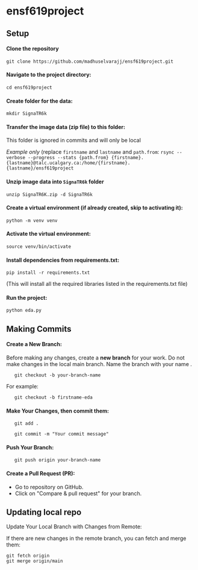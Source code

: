 # ensf619project

## Setup

#### Clone the repository

    git clone https://github.com/madhuselvarajj/ensf619project.git
#### Navigate to the project directory:

    cd ensf619project

#### Create folder for the data:

    mkdir SignaTR6k
#### Transfer the image data (zip file) to this folder:
This folder is ignored in commits and will only be local

*Example only* (replace `firstname` and `lastname` and `path.from`: 
`rsync --verbose --progress --stats {path.from} {firstname}.{lastname}@talc.ucalgary.ca:/home/{firstname}.{lastname}/ensf619project`

#### Unzip image data into `SignaTR6k` folder

    unzip SignaTR6K.zip -d SignaTR6k

#### Create a virtual environment (if already created, skip to activating it):

    python -m venv venv


#### Activate the virtual environment:

    source venv/bin/activate


#### Install dependencies from requirements.txt:

    pip install -r requirements.txt

(This will install all the required libraries listed in the requirements.txt file)

#### Run the project:

    python eda.py



## Making Commits

#### Create a New Branch:

   Before making any changes, create a **new branch** for your work. Do not make changes in the local main branch.  Name the branch with your name .

       git checkout -b your-branch-name
   For example:

       git checkout -b firstname-eda

#### Make Your Changes, then commit them:

       git add .

       git commit -m "Your commit message"

#### Push Your Branch:

       git push origin your-branch-name

#### Create a Pull Request (PR):

   - Go to repository on GitHub.
   - Click on "Compare & pull request" for your branch.

## Updating local repo
Update Your Local Branch with Changes from Remote:

If there are new changes in the remote branch, you can fetch and merge them:

    git fetch origin 
    git merge origin/main

